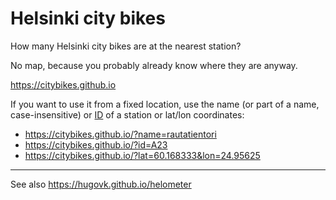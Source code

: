 # Helsinki city bikes

How many Helsinki city bikes are at the nearest station?

No map, because you probably already know where they are anyway.

https://citybikes.github.io

If you want to use it from a fixed location, use the name (or part of a name, case-insensitive) or [ID](https://citybikes.github.io/stations.txt) of a station or lat/lon coordinates:

 * https://citybikes.github.io/?name=rautatientori
 * https://citybikes.github.io/?id=A23
 * https://citybikes.github.io/?lat=60.168333&lon=24.95625

---

See also https://hugovk.github.io/helometer
